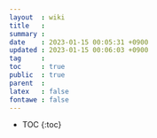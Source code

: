 ```yaml
---
layout  : wiki
title   :  
summary : 
date    : 2023-01-15 00:05:31 +0900
updated : 2023-01-15 00:06:03 +0900
tag     : 
toc     : true
public  : true
parent  : 
latex   : false
fontawe : false
---
```

* TOC
{:toc}

# 
